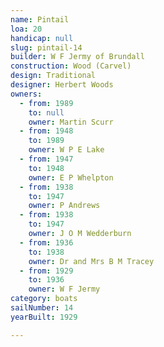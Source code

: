 ```yaml
---
name: Pintail
loa: 20
handicap: null
slug: pintail-14
builder: W F Jermy of Brundall
construction: Wood (Carvel)
design: Traditional
designer: Herbert Woods
owners:
  - from: 1989
    to: null
    owner: Martin Scurr
  - from: 1948
    to: 1989
    owner: W P E Lake
  - from: 1947
    to: 1948
    owner: E P Whelpton
  - from: 1938
    to: 1947
    owner: P Andrews
  - from: 1938
    to: 1947
    owner: J O M Wedderburn
  - from: 1936
    to: 1938
    owner: Dr and Mrs B M Tracey
  - from: 1929
    to: 1936
    owner: W F Jermy
category: boats
sailNumber: 14
yearBuilt: 1929

---
```

